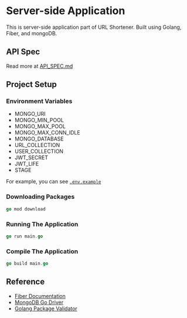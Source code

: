 # Server-side Application

This is server-side application part of URL Shortener. Built using Golang, Fiber, and mongoDB.

## API Spec

Read more at [API_SPEC.md](./API_SPEC.md)

## Project Setup

### Environment Variables

- MONGO_URI
- MONGO_MIN_POOL
- MONGO_MAX_POOL
- MONGO_MAX_CONN_IDLE
- MONGO_DATABASE
- URL_COLLECTION
- USER_COLLECTION
- JWT_SECRET
- JWT_LIFE
- STAGE

For example, you can see [`.env.example`](.env.example)

### Downloading Packages

```go
go mod download
```

### Running The Application

```go
go run main.go
```

### Compile The Application

```go
go build main.go
```

## Reference

- [Fiber Documentation](https://docs.gofiber.io/ "Fiber Documentation")
- [MongoDB Go Driver](https://github.com/mongodb/mongo-go-driver "MongoDB Go Driver")
- [Golang Package Validator](https://github.com/go-playground/validator "Golang Package Validator")
